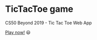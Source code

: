 # TicTacToe game

CS50 Beyond 2019 - Tic Tac Toe Web App

[Play now!](https://avital-tictactoe-game.herokuapp.com/ "Play now!")  :smiley:
